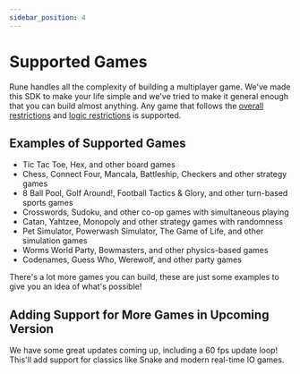 ```yaml
---
sidebar_position: 4
---
```


# Supported Games

Rune handles all the complexity of building a multiplayer game. We've made this SDK to make your life simple and we've tried to make it general enough that you can build almost anything. Any game that follows the [overall restrictions](how-it-works/syncing-game-state.md#restrictions) and [logic restrictions](advanced/logic-restrictions.md) is supported.

## Examples of Supported Games

- Tic Tac Toe, Hex, and other board games
- Chess, Connect Four, Mancala, Battleship, Checkers and other strategy games
- 8 Ball Pool, Golf Around!, Football Tactics & Glory, and other turn-based sports games
- Crosswords, Sudoku, and other co-op games with simultaneous playing
- Catan, Yahtzee, Monopoly and other strategy games with randomness
- Pet Simulator, Powerwash Simulator, The Game of Life, and other simulation games
- Worms World Party, Bowmasters, and other physics-based games 
- Codenames, Guess Who, Werewolf, and other party games

There's a lot more games you can build, these are just some examples to give you an idea of what's possible!

## Adding Support for More Games in Upcoming Version

We have some great updates coming up, including a 60 fps update loop! This'll add support for classics like Snake and modern real-time IO games.